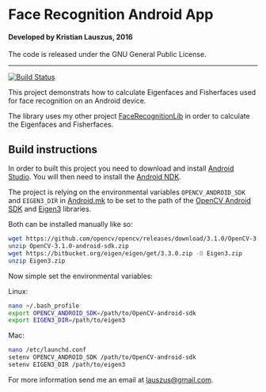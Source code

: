 # Face Recognition Android App
#### Developed by Kristian Lauszus, 2016

The code is released under the GNU General Public License.
_________
[![Build Status](https://travis-ci.org/Lauszus/FaceRecognitionApp.svg?branch=master)](https://travis-ci.org/Lauszus/FaceRecognitionApp)

This project demonstrats how to calculate Eigenfaces and Fisherfaces used for face recognition on an Android device.

The library uses my other project [FaceRecognitionLib](https://github.com/Lauszus/FaceRecognitionLib) in order to calculate the Eigenfaces and Fisherfaces.

## Build instructions

In order to built this project you need to download and install [Android Studio](http://developer.android.com/sdk/index.html). You will then need to install the [Android NDK](https://developer.android.com/studio/projects/add-native-code.html#download-ndk).

The project is relying on the environmental variables ```OPENCV_ANDROID_SDK``` and ```EIGEN3_DIR``` in [Android.mk](app/src/main/cpp/Android.mk) to be set to the path of the [OpenCV Android SDK](http://opencv.org/platforms/android.html) and [Eigen3](https://eigen.tuxfamily.org) libraries.

Both can be installed manually like so:

```bash
wget https://github.com/opencv/opencv/releases/download/3.1.0/OpenCV-3.1.0-android-sdk.zip
unzip OpenCV-3.1.0-android-sdk.zip
wget https://bitbucket.org/eigen/eigen/get/3.3.0.zip -O Eigen3.zip
unzip Eigen3.zip
```

Now simple set the environmental variables:

Linux:

```bash
nano ~/.bash_profile
export OPENCV_ANDROID_SDK=/path/to/OpenCV-android-sdk
export EIGEN3_DIR=/path/to/eigen3
```

Mac:

```bash
nano /etc/launchd.conf
setenv OPENCV_ANDROID_SDK /path/to/OpenCV-android-sdk
setenv EIGEN3_DIR /path/to/eigen3
```

For more information send me an email at <lauszus@gmail.com>.
